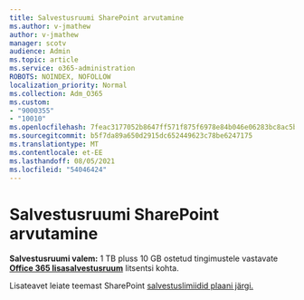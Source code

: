 ```yaml
---
title: Salvestusruumi SharePoint arvutamine
ms.author: v-jmathew
author: v-jmathew
manager: scotv
audience: Admin
ms.topic: article
ms.service: o365-administration
ROBOTS: NOINDEX, NOFOLLOW
localization_priority: Normal
ms.collection: Adm_O365
ms.custom:
- "9000355"
- "10010"
ms.openlocfilehash: 7feac3177052b8647ff571f875f6978e84b046e06283bc8ac5ba48cc148f14a6
ms.sourcegitcommit: b5f7da89a650d2915dc652449623c78be6247175
ms.translationtype: MT
ms.contentlocale: et-EE
ms.lasthandoff: 08/05/2021
ms.locfileid: "54046424"
---
```

# <a name="calculate-sharepoint-storage"></a>Salvestusruumi SharePoint arvutamine

**Salvestusruumi valem:** 1 TB pluss 10 GB ostetud tingimustele vastavate **[Office 365 lisasalvestusruum](https://docs.microsoft.com/microsoft-365/commerce/add-storage-space)** litsentsi kohta. [](https://docs.microsoft.com/microsoft-365/commerce/add-storage-space)

Lisateavet leiate teemast SharePoint [salvestuslimiidid plaani järgi.](https://docs.microsoft.com/office365/servicedescriptions/sharepoint-online-service-description/sharepoint-online-limits)
